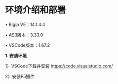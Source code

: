 # 环境介绍和部署

• Bigip VE：14.1.4.4

• AS3版本：3.33.0

• VSCode版本：1.67.2


 **1. 安装环境** 

1）VSCode下载并安装
https://code.visualstudio.com/

2）安装F5插件


